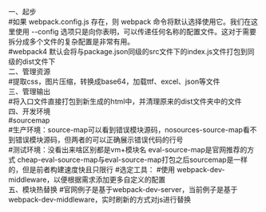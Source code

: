 一、起步  
#如果 webpack.config.js 存在，则 webpack 命令将默认选择使用它。我们在这里使用 --config 选项只是向你表明，可以传递任何名称的配置文件。这对于需要拆分成多个文件的复杂配置是非常有用。  
#webpack4 默认会将与package.json同级的src文件下的index.js文件打包到同级的dist文件下  
二、管理资源  
#提取css，图片压缩，转换成base64，加载ttf、excel、json等文件  
三、管理输出  
#将入口文件直接打包到新生成的html中，并清理原来的dist文件夹中的文件  
四、开发环境  
#sourcemap  
#生产环境：source-map可以看到错误模块源码，nosources-source-map看不到错误模块源码，但两者的可以正确展示错误代码的行号  
#测试环境：没看出来啥区别都是vm+模块名  eval-source-map是官网推荐的方式  cheap-eval-source-map与eval-source-map打包之后sourcemap是一样的，但是前者构建速度快且只限行
#选定工具：
#使用 webpack-dev-middleware，以便根据需求添加更多自定义的配置  
五、模块热替换
#官网例子是基于webpack-dev-server，当前例子是基于webpack-dev-middleware，实时刷新的方式对js进行替换